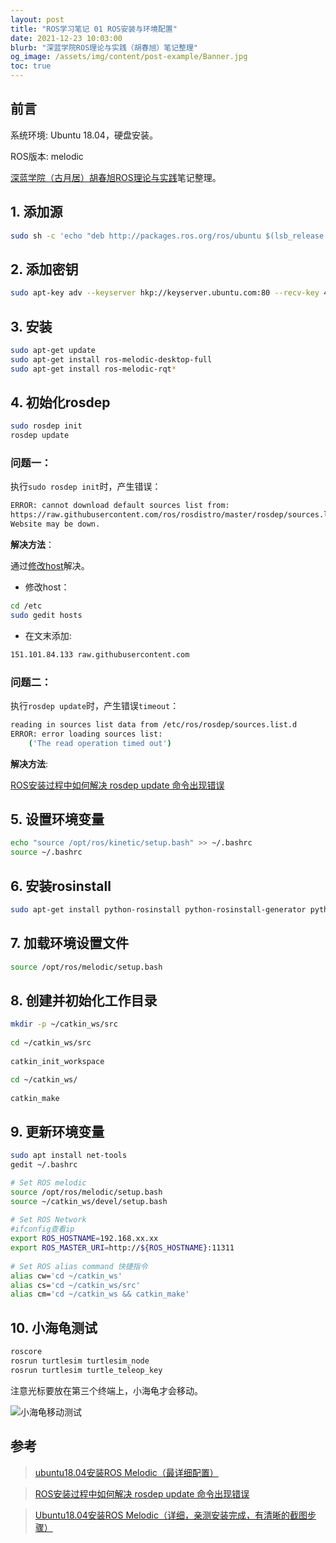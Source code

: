 ```yaml
---
layout: post
title: "ROS学习笔记 01 ROS安装与环境配置"
date: 2021-12-23 10:03:00
blurb: "深蓝学院ROS理论与实践（胡春旭）笔记整理"
og_image: /assets/img/content/post-example/Banner.jpg
toc: true  
---
```


## 前言

系统环境: Ubuntu 18.04，硬盘安装。

ROS版本: melodic

[深蓝学院（古月居）胡春旭ROS理论与实践](https://www.shenlanxueyuan.com/my/course/364)笔记整理。

## 1. 添加源

```bash
sudo sh -c 'echo "deb http://packages.ros.org/ros/ubuntu $(lsb_release -sc) main" > /etc/apt/sources.list.d/ros-latest.list'
```

## 2. 添加密钥

```bash
sudo apt-key adv --keyserver hkp://keyserver.ubuntu.com:80 --recv-key 421C365BD9FF1F717815A3895523BAEEB01FA116
```

## 3. 安装

```bash
sudo apt-get update
sudo apt-get install ros-melodic-desktop-full
sudo apt-get install ros-melodic-rqt*
```

## 4. 初始化rosdep

```bash
sudo rosdep init
rosdep update
```

### 问题一：

执行`sudo rosdep init`时，产生错误：

```bash
ERROR: cannot download default sources list from:
https://raw.githubusercontent.com/ros/rosdistro/master/rosdep/sources.list.d/20-default.list
Website may be down.
```

**解决方法**：

通过[修改host](https://blog.csdn.net/qq_44830040/article/details/106049992)解决。

* 修改host：

```bash
cd /etc
sudo gedit hosts
```

* 在文末添加:

```bash
151.101.84.133 raw.githubusercontent.com
```

### 问题二：

执行`rosdep update`时，产生错误`timeout`：

```bash
reading in sources list data from /etc/ros/rosdep/sources.list.d
ERROR: error loading sources list:
	('The read operation timed out')
```

**解决方法**:

[ROS安装过程中如何解决 rosdep update 命令出现错误](https://zhuanlan.zhihu.com/p/392082731)

## 5. 设置环境变量

```bash
echo "source /opt/ros/kinetic/setup.bash" >> ~/.bashrc
source ~/.bashrc


```

## 6. 安装rosinstall

```bash
sudo apt-get install python-rosinstall python-rosinstall-generator python-wstool build-essential
```

## 7. 加载环境设置文件

```bash
source /opt/ros/melodic/setup.bash
```

## 8. 创建并初始化工作目录

```bash
mkdir -p ~/catkin_ws/src
 
cd ~/catkin_ws/src
 
catkin_init_workspace

cd ~/catkin_ws/
 
catkin_make
```

## 9. 更新环境变量

```bash
sudo apt install net-tools
gedit ~/.bashrc

# Set ROS melodic
source /opt/ros/melodic/setup.bash
source ~/catkin_ws/devel/setup.bash
 
# Set ROS Network
#ifconfig查看ip
export ROS_HOSTNAME=192.168.xx.xx
export ROS_MASTER_URI=http://${ROS_HOSTNAME}:11311
 
# Set ROS alias command 快捷指令
alias cw='cd ~/catkin_ws'
alias cs='cd ~/catkin_ws/src'
alias cm='cd ~/catkin_ws && catkin_make'
```

## 10. 小海龟测试

```bash
roscore
rosrun turtlesim turtlesim_node
rosrun turtlesim turtle_teleop_key
```

注意光标要放在第三个终端上，小海龟才会移动。

![小海龟移动测试](https://cdn.jsdelivr.net/gh/hljmssjg/PicGo/img/ROS第一次小海龟的移动.png)

## 参考

> [ubuntu18.04安装ROS Melodic（最详细配置）](https://blog.csdn.net/qq_41450811/article/details/99079041)

> [ROS安装过程中如何解决 rosdep update 命令出现错误](https://zhuanlan.zhihu.com/p/392082731)

>[Ubuntu18.04安装ROS Melodic（详细，亲测安装完成，有清晰的截图步骤）](https://blog.csdn.net/qq_44830040/article/details/106049992)